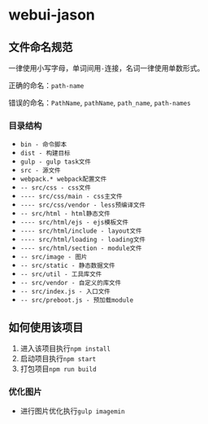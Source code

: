 # webui-jason

## 文件命名规范

一律使用小写字母，单词间用`-`连接，名词一律使用单数形式。

正确的命名：`path-name`

错误的命名：`PathName`, `pathName`, `path_name`, `path-names`

### 目录结构

- `bin - 命令脚本`
- `dist - 构建目标`
- `gulp - gulp task文件`
- `src - 源文件`
- `webpack.* webpack配置文件`
- `-- src/css - css文件`
- `---- src/css/main - css主文件`
- `---- src/css/vendor - less预编译文件`
- `-- src/html - html静态文件`
- `---- src/html/ejs - ejs模板文件`
- `---- src/html/include - layout文件`
- `---- src/html/loading - loading文件`
- `---- src/html/section - module文件`
- `-- src/image - 图片`
- `-- src/static - 静态数据文件`
- `-- src/util - 工具库文件`
- `-- src/vendor - 自定义的库文件`
- `-- src/index.js - 入口文件`
- `-- src/preboot.js - 预加载module`


## 如何使用该项目

1. 进入该项目执行`npm install`
2. 启动项目执行`npm start`
3. 打包项目`npm run build`

### 优化图片

- 进行图片优化执行`gulp imagemin`
